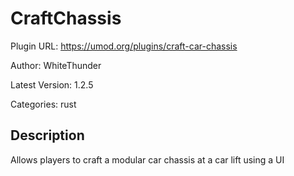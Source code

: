 # CraftChassis

Plugin URL: https://umod.org/plugins/craft-car-chassis

Author: WhiteThunder

Latest Version: 1.2.5

Categories: rust

## Description

Allows players to craft a modular car chassis at a car lift using a UI

